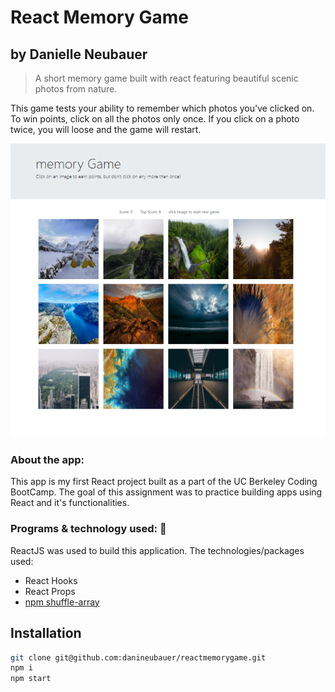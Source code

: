 # React Memory Game 
## by Danielle Neubauer 
> A short memory game built with react featuring beautiful scenic photos from nature.

This game tests your ability to remember which photos you've clicked on. To win points, click on all the photos only once. If you click on a photo twice, you will loose and the game will restart. 

![](./src/assets/Screenshot.png)

### About the app:

This app is my first React project built as a part of the UC Berkeley Coding BootCamp. The goal of this assignment was to practice building apps using React and it's functionalities. 

### Programs & technology used: :speak_no_evil:

ReactJS was used to build this application. The technologies/packages used:

* React Hooks 
* React Props
* [npm shuffle-array ](https://www.npmjs.com/package/shuffle-array)

## Installation

```sh
git clone git@github.com:danineubauer/reactmemorygame.git
npm i 
npm start
```

